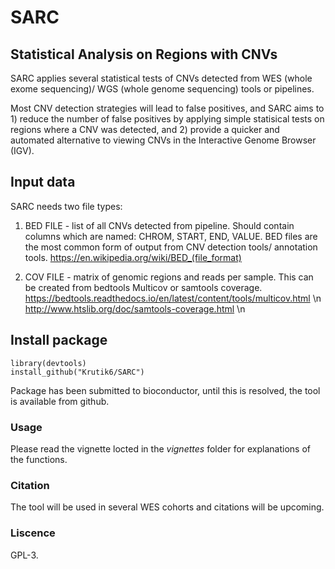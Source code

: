 
# SARC

## Statistical Analysis on Regions with CNVs

SARC applies several statistical tests of CNVs detected from WES (whole exome sequencing)/ WGS (whole genome sequencing) tools or pipelines. 

Most CNV detection strategies will lead to false positives, and SARC aims to 1) reduce the number of false positives by applying simple statisical tests on regions where a CNV was detected, and 2) provide a quicker and automated alternative to viewing CNVs in the Interactive Genome Browser (IGV). 

## Input data

SARC needs two file types:

1. BED FILE - list of all CNVs detected from pipeline. Should contain columns which are named: CHROM, START, END, VALUE. BED files are the most common form of output from CNV detection tools/ annotation tools.
https://en.wikipedia.org/wiki/BED_(file_format)

2. COV FILE - matrix of genomic regions and reads per sample. This can be created from bedtools Multicov or samtools coverage.
https://bedtools.readthedocs.io/en/latest/content/tools/multicov.html \n
http://www.htslib.org/doc/samtools-coverage.html \n

## Install package

```
library(devtools)
install_github("Krutik6/SARC")
```

Package has been submitted to bioconductor, until this is resolved, the tool is available from github. 

### Usage

Please read the vignette locted in the *vignettes* folder for explanations of the functions.

### Citation

The tool will be used in several WES cohorts and citations will be upcoming.

### Liscence

GPL-3.
